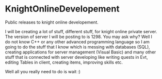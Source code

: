 KnightOnlineDevelopement
========================

Public releases to knight online developement.

I will be creating a lot of stuff, different stuff, for knight online private server. The version of server I will be
posting to is 1298. You may ask why? Well I do not know C++ or any other advanced programming language so I am going
to do the stuff that I know which is messing with databases (SQL), creating applications for server management (Visual
Basic) and many other stuff that is connected with server developing like writing quests in Evt, editing Tables in client,
creating items, improving skills etc.

Well all you really need to do is wait :)
